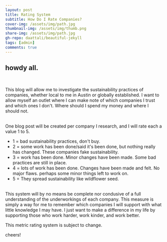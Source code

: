 ```yaml
---
layout: post
title: Rating System
subtitle: How Do I Rate Companies?
cover-img: /assets/img/path.jpg
thumbnail-img: /assets/img/thumb.png
share-img: /assets/img/path.jpg
gh-repo: daattali/beautiful-jekyll
tags: [admin]
comments: true
---
```



## howdy all. 

<br> 

This blog will allow me to investigate the sustainability practices of companies, whether local to me in Austin or globally established. I want to allow myself an outlet where I can make note of which companies I trust and which ones I don't. Where should I spend my money and where I should not.

<br> 
One blog post will be created per company I research, and I will rate each a value 1 to 5.

<ul>
  <li> 1 = bad sustainability practices, don't buy.</li>
  <li> 2 = some work has been done/said it's been done, but nothing really has changed. These companies fake sustainability.</li>
  <li> 3 = work has been done. Minor changes have been made. Some bad practices are still in place.</li>
  <li> 4 = lots of work has been done. Changes have been made and felt. No major flaws. perhaps some minor things left to work on.</li>
  <li> 5 = They spread sustainability like wildflower seed.</li>
</ul>

<br> 
This system will by no means be complete nor condusive of a full understanding of the underworkings of each company. This measure is simply a way for me to remember which companies I will support with what little knowledge I may have. I just want to make a difference in my life by supporting those who work harder, work kinder, and work better.

This metric rating system is subject to change.

cheers!
